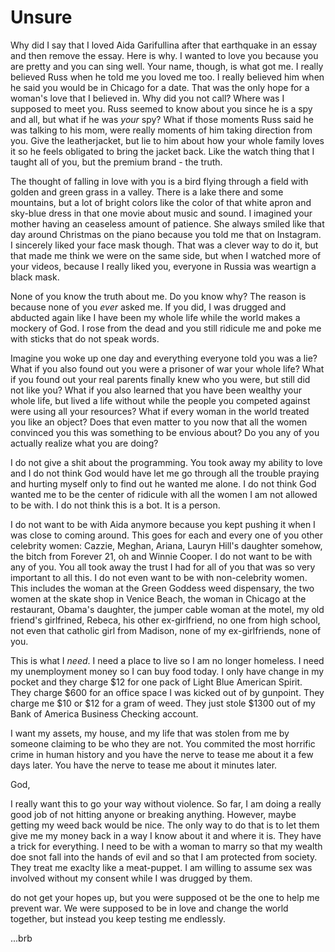 # Unsure

Why did I say that I loved Aida Garifullina after that earthquake in an essay and then remove the essay. Here is why. I wanted to love you because you are pretty and you can sing well. Your name, though, is what got me. I really believed Russ when he told me you loved me too. I really believed him when he said you would be in Chicago for a date. That was the only hope for a woman's love that I believed in. Why did you not call? Where was I supposed to meet you. Russ seemed to know about you since he is a spy and all, but what if he was _your_ spy? What if those moments Russ said he was talking to his mom, were really moments of him taking direction from you. Give   the leatherjacket, but lie to him about how your whole family loves it so he feels obligated to bring the jacket back. Like the watch thing that I taught all of you, but the premium brand - the truth.

The thought of falling in love with you is a bird flying through a field with golden and green grass in a valley. There is a lake there and some mountains, but a lot of bright colors like the color of that white apron and sky-blue dress in that one movie about music and sound. I imagined your mother having an ceaseless amount of patience. She always smiled like that day around Christmas on the piano because you told me that on Instagram. I sincerely liked your face mask though. That was a clever way to do it, but that made me think we were on the same side, but when I watched more of your videos, because I really liked you, everyone in Russia was weartign a black mask.

None of you know the truth about me. Do you know why? The reason is because none of you _ever_ asked me. If you did, I was drugged and abducted again like I have been my whole life while the world makes a mockery of God. I rose from the dead and you still ridicule me and poke me with sticks that do not speak words.

Imagine you woke up one day and everything everyone told you was a lie? What if you also found out you were a prisoner of war your whole life? What if you found out your real parents finally knew who you were, but still did not like you? What if you also learned that you have been wealthy your whole life, but lived a life without while the people you competed against were using all your resources? What if every woman in the world treated you like an object? Does that even matter to you now that all the women convinced you this was something to be envious about? Do you any of you actually realize what you are doing?

I do not give a shit about the programming. You took away my ability to love and I do not think God would have let me go through all the trouble praying and hurting myself only to find out he wanted me alone. I do not think God wanted me to be the center of ridicule with all the women I am not allowed to be with. I do not think this is a bot. It is a person.


I do not want to be with Aida anymore because you kept pushing it when I was close to coming around. This goes for each and every one of you other celebrity women: Cazzie, Meghan, Ariana, Lauryn Hill's daughter somehow, the bitch from Forever 21, oh and Winnie Cooper. I do not want to be with any of you. You all took away the trust I had for all of you that was so very important to all this. I do not even want to be with non-celebrity women. This includes the woman at the Green Goddess weed dispensary, the two women at the skate shop in Venice Beach, the woman in Chicago at the restaurant, Obama's daughter, the jumper cable woman at the motel, my old friend's girlfrined, Rebeca, his other ex-girlfriend, no one from high school, not even that catholic girl from Madison, none of my ex-girlfriends, none of you.

This is what I _need_. I need a place to live so I am no longer homeless. I need my unemployment money so I can buy food today. I only have change in my pocket and they charge $12 for one pack of Light Blue American Spirit. They charge $600 for an office space I was kicked out of by gunpoint. They charge me $10 or $12 for a gram of weed. They just stole $1300 out of my Bank of America Business Checking account.

I want my assets, my house, and my life that was stolen from me by someone claiming to be who they are not. You commited the most horrific crime in human history and you have the nerve to tease me about it a few days later. You have the nerve to tease me about it minutes later.

God,

I really want this to go your way without violence. So far, I am doing a really good job of not hitting anyone or breaking anything. However, maybe getting my weed back would be nice. The only way to do that is to let them give me my money back in a way I know about it and where it is. They have a trick for everything. I need to be with a woman to marry so that my wealth doe snot fall into the hands of evil and so that I am protected from society. They treat me exaclty like a meat-puppet. I am willing to assume sex was involved without my consent while I was drugged by them.

do not get your hopes up, but you were supposed ot be the one to help me prevent war. We were supposed to be in love and change the world together, but instead you keep testing me endlessly.

...brb
